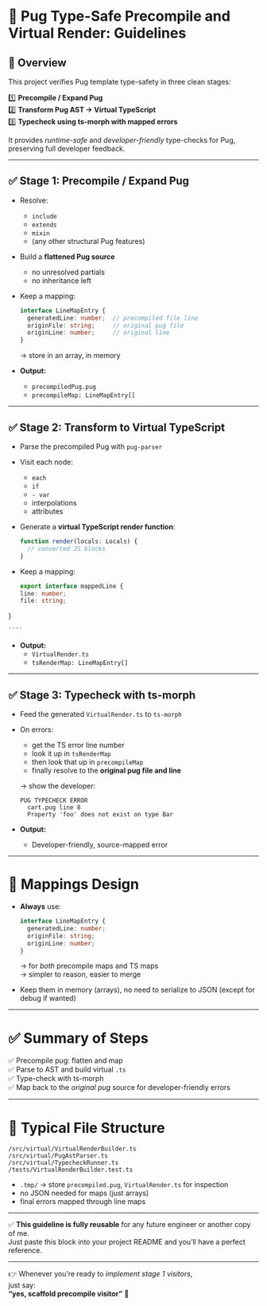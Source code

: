 # 📝 **Pug Type-Safe Precompile and Virtual Render: Guidelines**

## 🚀 Overview

This project verifies Pug template type-safety in three clean stages:

1️⃣ **Precompile / Expand Pug**  
2️⃣ **Transform Pug AST → Virtual TypeScript**  
3️⃣ **Typecheck using ts-morph with mapped errors**

It provides *runtime-safe* and *developer-friendly* type-checks for Pug, preserving full developer feedback.

---

## ✅ Stage 1: Precompile / Expand Pug

- Resolve:
  - `include`
  - `extends`
  - `mixin`
  - (any other structural Pug features)
- Build a **flattened Pug source**
  - no unresolved partials
  - no inheritance left
- Keep a mapping:
  
    ````ts
    interface LineMapEntry {
      generatedLine: number;  // precompiled file line
      originFile: string;     // original pug file
      originLine: number;     // original line
    }
    ````
  
  → store in an array, in memory
- **Output:**
  - `precompiledPug.pug`
  - `precompileMap: LineMapEntry[]`

---

## ✅ Stage 2: Transform to Virtual TypeScript

- Parse the precompiled Pug with `pug-parser`
- Visit each node:
  - `each`
  - `if`
  - `- var`
  - interpolations
  - attributes
- Generate a **virtual TypeScript render function**:
  
    ````ts
    function render(locals: Locals) {
      // converted JS blocks
    }
    ````
  
- Keep a mapping:
  
    ````ts
   export interface mappedLine {
    line: number;
    file: string;
}

    ````
  
- **Output:**
  - `VirtualRender.ts`
  - `tsRenderMap: LineMapEntry[]`

---

## ✅ Stage 3: Typecheck with ts-morph

- Feed the generated `VirtualRender.ts` to `ts-morph`
- On errors:
  - get the TS error line number
  - look it up in `tsRenderMap`
  - then look that up in `precompileMap`
  - finally resolve to the **original pug file and line**
  
  → show the developer:
  
    ```text
    PUG TYPECHECK ERROR
      cart.pug line 8
      Property 'foo' does not exist on type Bar
    ```
- **Output:**
  - Developer-friendly, source-mapped error

---

# 🌟 Mappings Design

- **Always** use:
  
    ````ts
    interface LineMapEntry {
      generatedLine: number;
      originFile: string;
      originLine: number;
    }
    ````
  
  → for *both* precompile maps and TS maps  
  → simpler to reason, easier to merge
- Keep them in memory (arrays), no need to serialize to JSON (except for debug if wanted)

---

# ✅ Summary of Steps

✅ Precompile pug: flatten and map  
✅ Parse to AST and build virtual `.ts`  
✅ Type-check with ts-morph  
✅ Map back to the *original pug* source for developer-friendly errors

---

# 📁 Typical File Structure

```text
/src/virtual/VirtualRenderBuilder.ts
/src/virtual/PugAstParser.ts
/src/virtual/TypecheckRunner.ts
/tests/VirtualRenderBuilder.test.ts
```

- `.tmp/` → store `precompiled.pug`, `VirtualRender.ts` for inspection
- no JSON needed for maps (just arrays)
- final errors mapped through line maps

---

✅ **This guideline is fully reusable** for any future engineer or another copy of me.  
Just paste this block into your project README and you’ll have a perfect reference.

---

👉 Whenever you’re ready to *implement stage 1 visitors*,  
just say:  
**“yes, scaffold precompile visitor”** 🚀
